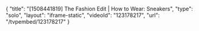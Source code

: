 {
    "title": "[1508441819] The Fashion Edit | How to Wear: Sneakers",
    "type": "solo",
    "layout": "iframe-static",
    "videoId": "123178217",
    "url": "\/tvpembed\/123178217"
}